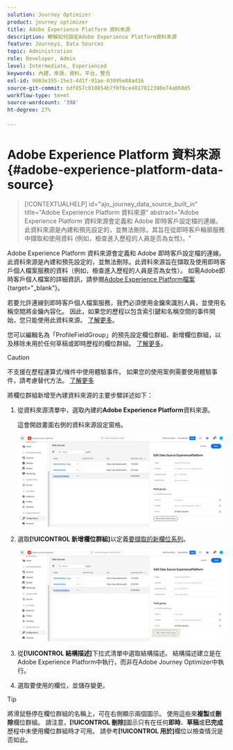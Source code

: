 ```yaml
---
solution: Journey Optimizer
product: journey optimizer
title: Adobe Experience Platform 資料來源
description: 瞭解如何設定Adobe Experience Platform資料來源
feature: Journeys, Data Sources
topic: Administration
role: Developer, Admin
level: Intermediate, Experienced
keywords: 內建，來源，資料，平台，整合
exl-id: 9083e355-15e3-4d1f-91ae-03095e08ad16
source-git-commit: bdf857c010854b7f0f6ce4817012398e74a068d5
workflow-type: tm+mt
source-wordcount: '398'
ht-degree: 27%

---
```


# Adobe Experience Platform 資料來源 {#adobe-experience-platform-data-source}

>[!CONTEXTUALHELP]
>id="ajo_journey_data_source_built_in"
>title="Adobe Experience Platform 資料來源"
>abstract="Adobe Experience Platform 資料來源會定義和 Adobe 即時客戶設定檔的連線。此資料來源是內建和預先設定的，並無法刪除。其旨在從即時客戶輪廓服務中擷取和使用資料 (例如，檢查進入歷程的人員是否為女性)。"

Adobe Experience Platform 資料來源會定義和 Adobe 即時客戶設定檔的連線。此資料來源是內建和預先設定的，並無法刪除。此資料來源旨在擷取及使用即時客戶個人檔案服務的資料（例如，檢查進入歷程的人員是否為女性）。 如需Adobe即時客戶個人檔案的詳細資訊，請參閱[Adobe Experience Platform檔案](https://experienceleague.adobe.com/docs/experience-platform/profile/home.html?lang=zh-Hant){target="_blank"}。

若要允許連線到即時客戶個人檔案服務，我們必須使用金鑰來識別人員，並使用名稱空間將金鑰內容化。 因此，如果您的歷程以包含索引鍵和名稱空間的事件開始，您只能使用此資料來源。 [了解更多](../building-journeys/journey.md)。

您可以編輯名為「ProfileFieldGroup」的預先設定欄位群組、新增欄位群組，以及移除未用於任何草稿或即時歷程的欄位群組。 [了解更多](../datasource/configure-data-sources.md#define-field-groups)。


>[!CAUTION]
>
>不支援在歷程運算式/條件中使用體驗事件。 如果您的使用案例需要使用體驗事件，請考慮替代方法。 [了解更多](../building-journeys/exp-event-lookup.md)


將欄位群組新增至內建資料來源的主要步驟詳述如下：

1. 從資料來源清單中，選取內建的&#x200B;**Adobe Experience Platform**&#x200B;資料來源。

   這會開啟畫面右側的資料來源設定窗格。

   ![](assets/journey23.png)

1. 選取&#x200B;**[!UICONTROL 新增欄位群組]**&#x200B;以定義[要擷取的新欄位系列](../datasource/configure-data-sources.md#define-field-groups)。

   ![](assets/journey24.png)

1. 從&#x200B;**[!UICONTROL 結構描述]**&#x200B;下拉式清單中選取結構描述。 結構描述建立是在Adobe Experience Platform中執行，而非在Adobe Journey Optimizer中執行。
1. 選取要使用的欄位，並儲存變更。


>[!TIP]
>
>將滑鼠懸停在欄位群組的名稱上，可在右側顯示兩個圖示。 使用這些來&#x200B;**複製**&#x200B;或&#x200B;**刪除**&#x200B;欄位群組。 請注意，**[!UICONTROL 刪除]**&#x200B;圖示只有在任何&#x200B;**即時**、**草稿**&#x200B;或&#x200B;**已完成**&#x200B;歷程中未使用欄位群組時才可用。 請參考&#x200B;**[!UICONTROL 用於]**&#x200B;欄位以檢查情況是否如此。
